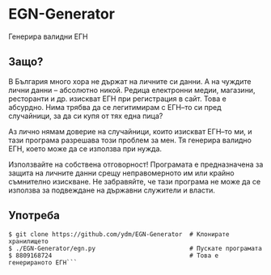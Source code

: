 EGN-Generator
=============

Генерира валидни ЕГН


Защо?
-----
В България много хора не държат на личните си данни.  А на чуждите лични
данни – абсолютно никой.  Редица електронни медии, магазини, ресторанти
и др. изискват ЕГН при регистрация в сайт.  Това е абсурдно. Нима трябва
да се легитимирам с ЕГН–то си пред случайници, за да си купя от тях
една пица?

Аз лично нямам доверие на случайници, които изискват ЕГН–то ми, и тази
програма разрешава този проблем за мен.  Тя генерира валидно ЕГН, което
може да се използва при нужда.

Използвайте на собствена отговорност!  Програмата е предназначена за
защита на личните данни срещу неправомерното им или крайно съмнително
изискване.  Не забравяйте, че тази програма не може да се използва
за подвеждане на държавни служители и власти.


Употреба
--------
```shell
$ git clone https://github.com/ydm/EGN-Generator  # Клонирате хранилището
$ ./EGN-Generator/egn.py                          # Пускате програмата
$ 8809168724                                      # Това е генерираното ЕГН```
